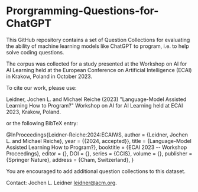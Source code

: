 # Prorgramming-Questions-for-ChatGPT
This GitHub repository contains a set of Question Collections for evaluating the ability of machine learning models like ChatGPT to program, i.e. to help solve coding questions.

The corpus was collected for a study presented at the Workshop on AI for AI Learning held at the European Conference on Artificial Intelligence (ECAI) in Krakow, Poland in October 2023.

To cite our work, please use:

Leidner, Jochen L. and Michael Reiche (2023) "Language-Model Assisted Learning How to Program?" Workshop on AI for AI Learning held at ECAI 2023, Krakow, Poland.

or the following BibTeX entry:

@InProceedings{Leidner-Reiche:2024:ECAIWS,
  author = {Leidner, Jochen L. and Michael Reiche},
  year = {{2024, accepted}},
  title = {Language-Model Assisted Learning How to Program?},
  booktitle = {ECAI 2023 -- Workshop Proceedings},
  editor = {},
  DOI = {},
  series = {CCIS},
  volume = {},
  publisher = {Springer Nature},
  address = {Cham, Switzerland},
}

You are encouraged to add additional question collections to this dataset.

Contact: Jochen L. Leidner <leidner@acm.org>.
